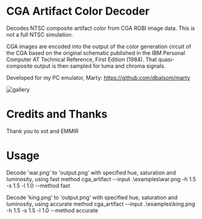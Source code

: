 # CGA Artifact Color Decoder
Decodes NTSC composite artifact color from CGA RGBI image data. This is not a full NTSC simulation.

CGA images are encoded into the output of the color generation circuit of the CGA based on the original schematic published in the IBM Personal Computer AT Technical Reference, First Edition (1984). That quasi-composite output is then sampled for luma and chroma signals.

Developed for my PC emulator, Marty: https://github.com/dbalsom/marty

![gallery](https://user-images.githubusercontent.com/7229541/215890834-3b57ca17-862d-4348-8f99-6e87d7d7895e.png)

# Credits and Thanks
Thank you to xot and EMMIR

# Usage

Decode 'war.png' to 'output.png' with specified hue, saturation and luminosity, using fast method
cga_artifact --input .\examples\war.png -h 1.5 -s 1.5 -l 1.0 --method fast 

Decode 'king.png' to 'output.png' with specified hue, saturation and luminosity, using accurate method
cga_artifact --input .\examples\king.png -h 1.5 -s 1.5 -l 1.0 --method accurate 
